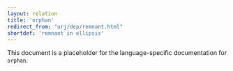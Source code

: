 ```yaml
---
layout: relation
title: 'orphan'
redirect_from: "urj/dep/remnant.html"
shortdef: 'remnant in ellipsis'
---
```


This document is a placeholder for the language-specific documentation
for `orphan`.
